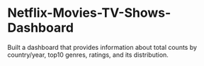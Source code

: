 # Netflix-Movies-TV-Shows-Dashboard

Built a dashboard that provides information about total counts by country/year, top10 genres, ratings, and its distribution.
